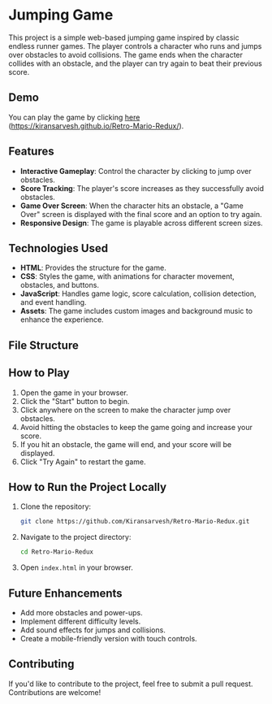 # Jumping Game

This project is a simple web-based jumping game inspired by classic endless runner games. The player controls a character who runs and jumps over obstacles to avoid collisions. The game ends when the character collides with an obstacle, and the player can try again to beat their previous score.

## Demo

You can play the game by clicking [here](#) (https://kiransarvesh.github.io/Retro-Mario-Redux/).

## Features

- **Interactive Gameplay**: Control the character by clicking to jump over obstacles.
- **Score Tracking**: The player's score increases as they successfully avoid obstacles.
- **Game Over Screen**: When the character hits an obstacle, a "Game Over" screen is displayed with the final score and an option to try again.
- **Responsive Design**: The game is playable across different screen sizes.

## Technologies Used

- **HTML**: Provides the structure for the game.
- **CSS**: Styles the game, with animations for character movement, obstacles, and buttons.
- **JavaScript**: Handles game logic, score calculation, collision detection, and event handling.
- **Assets**: The game includes custom images and background music to enhance the experience.

## File Structure


## How to Play

1. Open the game in your browser.
2. Click the "Start" button to begin.
3. Click anywhere on the screen to make the character jump over obstacles.
4. Avoid hitting the obstacles to keep the game going and increase your score.
5. If you hit an obstacle, the game will end, and your score will be displayed.
6. Click "Try Again" to restart the game.

## How to Run the Project Locally

1. Clone the repository:
    ```bash
    git clone https://github.com/Kiransarvesh/Retro-Mario-Redux.git
    ```
2. Navigate to the project directory:
    ```bash
    cd Retro-Mario-Redux
    ```
3. Open `index.html` in your browser.

## Future Enhancements

- Add more obstacles and power-ups.
- Implement different difficulty levels.
- Add sound effects for jumps and collisions.
- Create a mobile-friendly version with touch controls.

## Contributing

If you'd like to contribute to the project, feel free to submit a pull request. Contributions are welcome!

